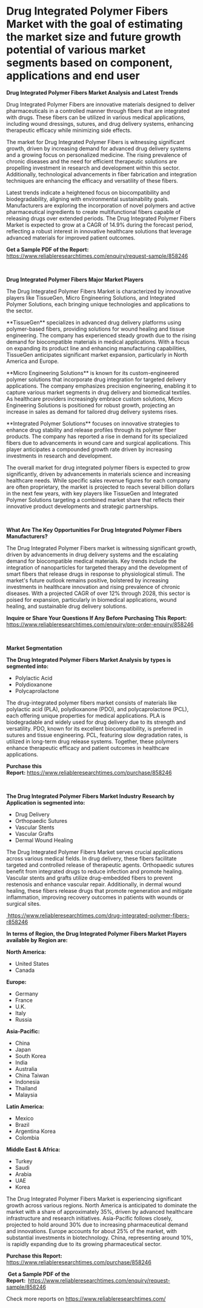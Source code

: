 <p><h1>Drug Integrated Polymer Fibers Market with the goal of estimating the market size and future growth potential of various market segments based on component, applications and end user</h1></p><p><strong>Drug Integrated Polymer Fibers Market Analysis and Latest Trends</strong></p>
<p><p>Drug Integrated Polymer Fibers are innovative materials designed to deliver pharmaceuticals in a controlled manner through fibers that are integrated with drugs. These fibers can be utilized in various medical applications, including wound dressings, sutures, and drug delivery systems, enhancing therapeutic efficacy while minimizing side effects.</p><p>The market for Drug Integrated Polymer Fibers is witnessing significant growth, driven by increasing demand for advanced drug delivery systems and a growing focus on personalized medicine. The rising prevalence of chronic diseases and the need for efficient therapeutic solutions are propelling investment in research and development within this sector. Additionally, technological advancements in fiber fabrication and integration techniques are enhancing the efficacy and versatility of these fibers.</p><p>Latest trends indicate a heightened focus on biocompatibility and biodegradability, aligning with environmental sustainability goals. Manufacturers are exploring the incorporation of novel polymers and active pharmaceutical ingredients to create multifunctional fibers capable of releasing drugs over extended periods. The Drug Integrated Polymer Fibers Market is expected to grow at a CAGR of 14.9% during the forecast period, reflecting a robust interest in innovative healthcare solutions that leverage advanced materials for improved patient outcomes.</p></p>
<p><strong>Get a Sample PDF of the Report:&nbsp;</strong> <a href="https://www.reliableresearchtimes.com/enquiry/request-sample/858246?utm_campaign=2934&utm_medium=2&utm_source=Github&utm_content=ia&utm_term=08032025&utm_id=drug-integrated-polymer-fibers">https://www.reliableresearchtimes.com/enquiry/request-sample/858246</a></p>
<p>&nbsp;</p>
<p><strong>Drug Integrated Polymer Fibers Major Market Players</strong></p>
<p><p>The Drug Integrated Polymer Fibers Market is characterized by innovative players like TissueGen, Micro Engineering Solutions, and Integrated Polymer Solutions, each bringing unique technologies and applications to the sector.</p><p>**TissueGen** specializes in advanced drug delivery platforms using polymer-based fibers, providing solutions for wound healing and tissue engineering. The company has experienced steady growth due to the rising demand for biocompatible materials in medical applications. With a focus on expanding its product line and enhancing manufacturing capabilities, TissueGen anticipates significant market expansion, particularly in North America and Europe.</p><p>**Micro Engineering Solutions** is known for its custom-engineered polymer solutions that incorporate drug integration for targeted delivery applications. The company emphasizes precision engineering, enabling it to capture various market segments in drug delivery and biomedical textiles. As healthcare providers increasingly embrace custom solutions, Micro Engineering Solutions is positioned for robust growth, projecting an increase in sales as demand for tailored drug delivery systems rises.</p><p>**Integrated Polymer Solutions** focuses on innovative strategies to enhance drug stability and release profiles through its polymer fiber products. The company has reported a rise in demand for its specialized fibers due to advancements in wound care and surgical applications. This player anticipates a compounded growth rate driven by increasing investments in research and development.</p><p>The overall market for drug integrated polymer fibers is expected to grow significantly, driven by advancements in materials science and increasing healthcare needs. While specific sales revenue figures for each company are often proprietary, the market is projected to reach several billion dollars in the next few years, with key players like TissueGen and Integrated Polymer Solutions targeting a combined market share that reflects their innovative product developments and strategic partnerships.</p></p>
<p>&nbsp;</p>
<p><strong>What Are The Key Opportunities For Drug Integrated Polymer Fibers Manufacturers?</strong></p>
<p><p>The Drug Integrated Polymer Fibers market is witnessing significant growth, driven by advancements in drug delivery systems and the escalating demand for biocompatible medical materials. Key trends include the integration of nanoparticles for targeted therapy and the development of smart fibers that release drugs in response to physiological stimuli. The market's future outlook remains positive, bolstered by increasing investments in healthcare innovation and rising prevalence of chronic diseases. With a projected CAGR of over 12% through 2028, this sector is poised for expansion, particularly in biomedical applications, wound healing, and sustainable drug delivery solutions.</p></p>
<p><strong>Inquire or Share Your Questions If Any Before Purchasing This Report:</strong> <a href="https://www.reliableresearchtimes.com/enquiry/pre-order-enquiry/858246?utm_campaign=2934&utm_medium=2&utm_source=Github&utm_content=ia&utm_term=08032025&utm_id=drug-integrated-polymer-fibers">https://www.reliableresearchtimes.com/enquiry/pre-order-enquiry/858246</a></p>
<p>&nbsp;</p>
<p><strong>Market Segmentation</strong></p>
<p><strong>The Drug Integrated Polymer Fibers Market Analysis by types is segmented into:</strong></p>
<p><ul><li>Polylactic Acid</li><li>Polydioxanone</li><li>Polycaprolactone</li></ul></p>
<p><p>The drug-integrated polymer fibers market consists of materials like polylactic acid (PLA), polydioxanone (PDO), and polycaprolactone (PCL), each offering unique properties for medical applications. PLA is biodegradable and widely used for drug delivery due to its strength and versatility. PDO, known for its excellent biocompatibility, is preferred in sutures and tissue engineering. PCL, featuring slow degradation rates, is utilized in long-term drug release systems. Together, these polymers enhance therapeutic efficacy and patient outcomes in healthcare applications.</p></p>
<p><strong>Purchase this Report:&nbsp;</strong><a href="https://www.reliableresearchtimes.com/purchase/858246?utm_campaign=2934&utm_medium=2&utm_source=Github&utm_content=ia&utm_term=08032025&utm_id=drug-integrated-polymer-fibers">https://www.reliableresearchtimes.com/purchase/858246</a></p>
<p>&nbsp;</p>
<p><strong>The Drug Integrated Polymer Fibers Market Industry Research by Application is segmented into:</strong></p>
<p><ul><li>Drug Delivery</li><li>Orthopaedic Sutures</li><li>Vascular Stents</li><li>Vascular Grafts</li><li>Dermal Wound Healing</li></ul></p>
<p><p>The Drug Integrated Polymer Fibers Market serves crucial applications across various medical fields. In drug delivery, these fibers facilitate targeted and controlled release of therapeutic agents. Orthopaedic sutures benefit from integrated drugs to reduce infection and promote healing. Vascular stents and grafts utilize drug-embedded fibers to prevent restenosis and enhance vascular repair. Additionally, in dermal wound healing, these fibers release drugs that promote regeneration and mitigate inflammation, improving recovery outcomes in patients with wounds or surgical sites.</p></p>
<p><a href="https://www.reliableresearchtimes.com/drug-integrated-polymer-fibers-r858246?utm_campaign=2934&utm_medium=2&utm_source=Github&utm_content=ia&utm_term=08032025&utm_id=drug-integrated-polymer-fibers">&nbsp;https://www.reliableresearchtimes.com/drug-integrated-polymer-fibers-r858246</a></p>
<p><strong>In terms of Region, the Drug Integrated Polymer Fibers Market Players available by Region are:</strong></p>
<p>
    <p> <strong> North America: </strong>
        <ul>
            <li>United States</li>
            <li>Canada</li>
        </ul>
        </p> 
    <p> <strong> Europe: </strong>
        <ul>
            <li>Germany</li>
            <li>France</li>
            <li>U.K.</li>
            <li>Italy</li>
            <li>Russia</li>
        </ul>
        </p> 
    <p> <strong> Asia-Pacific: </strong>
        <ul>
            <li>China</li>
            <li>Japan</li>
            <li>South Korea</li>
            <li>India</li>
            <li>Australia</li>
            <li>China Taiwan</li>
            <li>Indonesia</li>
            <li>Thailand</li>
            <li>Malaysia</li>
        </ul>
        </p> 
    <p> <strong> Latin America: </strong>
        <ul>
            <li>Mexico</li>
            <li>Brazil</li>
            <li>Argentina Korea</li>
            <li>Colombia</li>
        </ul>
        </p> 
    <p> <strong> Middle East & Africa: </strong>
        <ul>
            <li>Turkey</li>
            <li>Saudi</li>
            <li>Arabia</li>
            <li>UAE</li>
            <li>Korea</li>
        </ul>
    </p>
    </p>
<p><p>The Drug Integrated Polymer Fibers Market is experiencing significant growth across various regions. North America is anticipated to dominate the market with a share of approximately 35%, driven by advanced healthcare infrastructure and research initiatives. Asia-Pacific follows closely, projected to hold around 30% due to increasing pharmaceutical demand and innovations. Europe accounts for about 25% of the market, with substantial investments in biotechnology. China, representing around 10%, is rapidly expanding due to its growing pharmaceutical sector.</p></p>
<p><strong>Purchase this Report: </strong><a href="https://www.reliableresearchtimes.com/purchase/858246?utm_campaign=2934&utm_medium=2&utm_source=Github&utm_content=ia&utm_term=08032025&utm_id=drug-integrated-polymer-fibers">https://www.reliableresearchtimes.com/purchase/858246</a></p>
<p>&nbsp;<strong>Get a Sample PDF of the Report:&nbsp;&nbsp;</strong><a href="https://www.reliableresearchtimes.com/enquiry/request-sample/858246?utm_campaign=2934&utm_medium=2&utm_source=Github&utm_content=ia&utm_term=08032025&utm_id=drug-integrated-polymer-fibers">https://www.reliableresearchtimes.com/enquiry/request-sample/858246</a></p>
<p><strong></strong></p>
<p>Check more reports on <a href="https://www.reliableresearchtimes.com/?utm_campaign=2934&utm_medium=2&utm_source=Github&utm_content=ia&utm_term=08032025&utm_id=drug-integrated-polymer-fibers">https://www.reliableresearchtimes.com/</a></p>